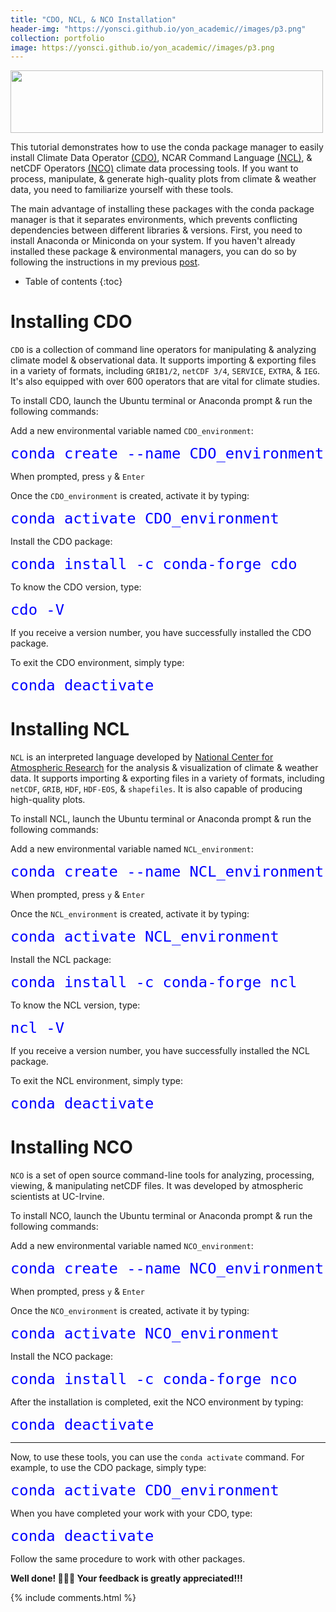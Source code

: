 ```yaml
---
title: "CDO, NCL, & NCO Installation"
header-img: "https://yonsci.github.io/yon_academic//images/p3.png"
collection: portfolio
image: https://yonsci.github.io/yon_academic//images/p3.png
---
```


<img src="{{page.image}}" width="500" height="100" />

This tutorial demonstrates how to use the conda package manager to easily install Climate Data Operator [(CDO)](https://code.mpimet.mpg.de/projects/cdo/),  NCAR Command Language [(NCL)](https://www.ncl.ucar.edu/overview.shtml), &  netCDF Operators [(NCO)](http://nco.sourceforge.net/#Definition) climate data processing tools. If you want to process, manipulate, & generate high-quality plots from climate & weather data, you need to familiarize yourself with these tools. 

The main advantage of installing these packages with the conda package manager is that it separates environments, which prevents conflicting dependencies between different libraries & versions. First, you need to install Anaconda or Miniconda on your system. If you haven't already  installed  these package & environmental managers, you can do so by following the instructions in my previous [post](https://yonsci.github.io/yon_academic//portfolio/portfolio-2/).


* Table of contents
{:toc}
# Installing CDO
`CDO` is a collection of command line operators for manipulating & analyzing climate model & observational data. It supports importing & exporting files in a variety of formats, including `GRIB1/2`, `netCDF 3/4`, `SERVICE`, `EXTRA`, & `IEG`. It's also equipped with over 600 operators that are vital for climate studies. 

To install CDO, launch the Ubuntu terminal or Anaconda prompt & run the following commands:

Add a new environmental variable named `CDO_environment`:
<div class="language-python highlighter-rouge">
<div class="highlight">
<pre class="highlight">
<code><span style="font-size: 200%;color:#0000ff">conda create --name CDO_environment</span></code></pre>
</div>
</div>

When prompted, press `y` & `Enter` 

Once the `CDO_environment` is created, activate it by typing:  
<div class="language-python highlighter-rouge">
<div class="highlight">
<pre class="highlight">
<code><span style="font-size: 200%;color:#0000ff">conda activate CDO_environment</span></code></pre>
</div>
</div>

Install the CDO package:
<div class="language-python highlighter-rouge">
<div class="highlight">
<pre class="highlight">
<code><span style="font-size: 200%;color:#0000ff">conda install -c conda-forge cdo</span></code></pre>
</div>
</div>

To know the CDO version, type:
<div class="language-python highlighter-rouge">
<div class="highlight">
<pre class="highlight">
<code><span style="font-size: 200%;color:#0000ff">cdo -V</span></code></pre>
</div>
</div>

If you receive a version number, you have successfully installed the CDO package.

To exit the CDO environment, simply type:
<div class="language-python highlighter-rouge">
<div class="highlight">
<pre class="highlight">
<code><span style="font-size: 200%;color:#0000ff">conda deactivate</span></code></pre>
</div>
</div>

# Installing NCL

`NCL` is an interpreted language developed by [National Center for Atmospheric Research](https://ncar.ucar.edu/) for the analysis &  visualization of climate & weather data. It supports importing & exporting files in a variety of formats, including `netCDF`, `GRIB`, `HDF`, `HDF-EOS`, & `shapefiles`. It is also capable of producing high-quality plots.

To install NCL, launch the Ubuntu terminal or Anaconda prompt & run the following commands:

Add a new environmental variable named `NCL_environment`:
<div class="language-python highlighter-rouge">
<div class="highlight">
<pre class="highlight">
<code><span style="font-size: 200%;color:#0000ff">conda create --name NCL_environment</span></code></pre>
</div>
</div>

When prompted, press `y` & `Enter` 

Once the `NCL_environment` is created, activate it by typing:  
<div class="language-python highlighter-rouge">
<div class="highlight">
<pre class="highlight">
<code><span style="font-size: 200%;color:#0000ff">conda activate NCL_environment</span></code></pre>
</div>
</div>

Install the NCL package:
<div class="language-python highlighter-rouge">
<div class="highlight">
<pre class="highlight">
<code><span style="font-size: 200%;color:#0000ff">conda install -c conda-forge ncl</span></code></pre>
</div>
</div>

To know the NCL version, type:
<div class="language-python highlighter-rouge">
<div class="highlight">
<pre class="highlight">
<code><span style="font-size: 200%;color:#0000ff">ncl -V</span></code></pre>
</div>
</div>

If you receive a version number, you have successfully installed the NCL package.

To exit the NCL environment, simply type:
<div class="language-python highlighter-rouge">
<div class="highlight">
<pre class="highlight">
<code><span style="font-size: 200%;color:#0000ff">conda deactivate</span></code></pre>
</div>
</div>

# Installing NCO

`NCO` is a set of open source command-line tools for analyzing, processing, viewing, & manipulating netCDF files. It was developed by atmospheric scientists at UC-Irvine.

To install NCO, launch the Ubuntu terminal or Anaconda prompt & run the following commands:

Add a new environmental variable named `NCO_environment`:
<div class="language-python highlighter-rouge">
<div class="highlight">
<pre class="highlight">
<code><span style="font-size: 200%;color:#0000ff">conda create --name NCO_environment</span></code></pre>
</div>
</div>

When prompted, press `y` & `Enter` 

Once the `NCO_environment` is created, activate it by typing:  
<div class="language-python highlighter-rouge">
<div class="highlight">
<pre class="highlight">
<code><span style="font-size: 200%;color:#0000ff">conda activate NCO_environment</span></code></pre>
</div>
</div>

Install the NCO package:
<div class="language-python highlighter-rouge">
<div class="highlight">
<pre class="highlight">
<code><span style="font-size: 200%;color:#0000ff">conda install -c conda-forge nco</span></code></pre>
</div>
</div>
After the installation is completed, exit the NCO environment by typing:
<div class="language-python highlighter-rouge">
<div class="highlight">
<pre class="highlight">
<code><span style="font-size: 200%;color:#0000ff">conda deactivate</span></code></pre>
</div>
</div>

---

Now, to use these tools, you can use the `conda activate` command. For example, to use the CDO package, simply type:
<div class="language-python highlighter-rouge">
<div class="highlight">
<pre class="highlight">
<code><span style="font-size: 200%;color:#0000ff">conda activate CDO_environment</span></code></pre>
</div>
</div>

When you have completed your work with your CDO, type:
<div class="language-python highlighter-rouge">
<div class="highlight">
<pre class="highlight">
<code><span style="font-size: 200%;color:#0000ff">conda deactivate</span></code></pre>
</div>
</div>

Follow the same procedure to work with other packages.

**Well done! 🥇🥇🥇 Your feedback is greatly appreciated!!!** 

{% include comments.html %}

